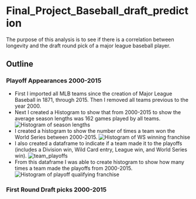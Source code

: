 # Final_Project_Baseball_draft_prediction
The purpose of this analysis is to see if there is a correlation between longevity and the draft round pick of a major league baseball player.

## Outline
### Playoff Appearances 2000-2015
- First I imported all MLB teams since the creation of Major League Baseball in 1871, through 2015.  Then I removed all teams previous to the year 2000. 
- Next I created a Histogram to show that from 2000-2015 to show the average season lengths was 162 games played by all teams.
![Histogram of season lengths](https://user-images.githubusercontent.com/96890065/178162304-72e5ecba-09be-4144-b804-9d13fe37dd35.JPG)
- I created a histogram to show the number of times a team won the World Series between 2000-2015.
![Histogram of WS winning franchise](https://user-images.githubusercontent.com/96890065/178162342-7e65909f-24c2-481e-99a4-c0019aee9689.JPG)
- I also created a dataframe to indicate if a team made it to the playoffs (includes a Division win, Wild Card entry, League win, and World Series win).
![team_playoffs](https://user-images.githubusercontent.com/96890065/178162408-f03b4e06-ae53-425d-8c4e-2793bf1bc212.JPG)
- From this dataframe I was able to create histogram to show how many times a team made the playoffs from 2000-2015.
![Histogram of playoff qualifying franchise](https://user-images.githubusercontent.com/96890065/178162390-61d262cf-d2bd-459f-8d57-30aaefbfe94e.JPG)

### First Round Draft picks 2000-2015
